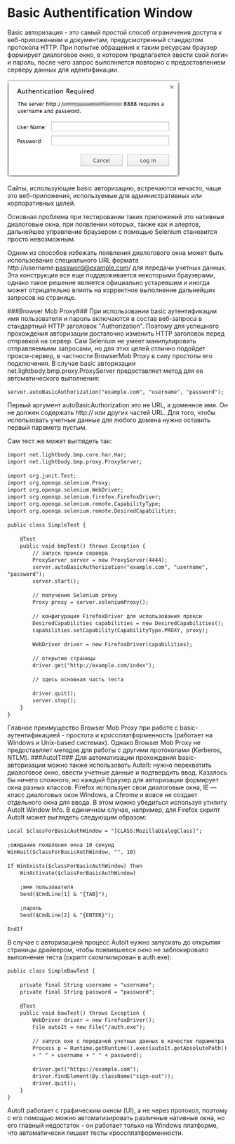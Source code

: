 # Basic Authentification Window
Basic авторизация  - это самый простой способ ограничения доступа к веб-приложениям и документам, предусмотренный стандартом протокола HTTP. При попытке обращения к таким ресурсам браузер формирует диалоговое окно, в котором предлагается ввести свой логин и пароль, после чего запрос выполняется повторно с предоставлением серверу данных для идентификации.

![](/resources/basic_auth_prompt.png)

Cайты, использующие basic авторизацию, встречаются нечасто, чаще это веб-приложения, используемые для административных или корпоративных целей.

Основная проблема при тестировании таких приложений это нативные диалоговые окна, при появлении которых, также как и алертов, дальнейшее управление браузером с помощью Selenium становится просто невозможным.

Одним из способов избежать появления диалогового окна может быть
использование специального URL формата http://username:password@example.com/ для передачи учетных данных. Эта конструкция все еще поддерживается некоторыми браузерами, однако такое решение является официально устаревшим и иногда может отрицательно влиять на корректное выполнение дальнейших запросов на странице.

###Browser Mob Proxy###
При использовании basic аутентификации имя пользователя и пароль включаются в состав веб-запроса в стандартный HTTP заголовок "Authorization". Поэтому для успешного прохождения авторизации достаточно изменить HTTP заголовок перед отправкой на сервер. Сам Selenium не умеет манипулировать отправляемыми запросами, но для этих целей отлично подойдет прокси-сервер, в частности BrowserMob Proxy в силу простоты его подключения.  В случае basic авторизации net.lightbody.bmp.proxy.ProxyServer предоставляет метод для ее автоматического выполнения:
```
server.autoBasicAuthorization("example.com", "username", "password");
```
Первый аргумент autoBasicAuthorization это не URL, а доменное имя. Он не должен содержать http:// или других частей URL. Для того, чтобы использовать учетные данные для любого домена нужно оставить первый параметр пустым.

Сам тест же может выглядеть так:
```
import net.lightbody.bmp.core.har.Har;
import net.lightbody.bmp.proxy.ProxyServer;

import org.junit.Test;
import org.openqa.selenium.Proxy;
import org.openqa.selenium.WebDriver;
import org.openqa.selenium.firefox.FirefoxDriver;
import org.openqa.selenium.remote.CapabilityType;
import org.openqa.selenium.remote.DesiredCapabilities;

public class SimpleTest {

    @Test
    public void bmpTest() throws Exception {
        // запуск прокси сервера
        ProxyServer server = new ProxyServer(4444);
        server.autoBasicAuthorization("example.com", "username", "password");
        server.start();

        // получение Selenium proxy
        Proxy proxy = server.seleniumProxy();

        // конфигурация FirefoxDriver для использования прокси
        DesiredCapabilities capabilities = new DesiredCapabilities();
        capabilities.setCapability(CapabilityType.PROXY, proxy);

        WebDriver driver = new FirefoxDriver(capabilities);

        // открытие страницы
        driver.get("http://example.com/index");

        // здесь основная часть теста

        driver.quit();
        server.stop();
    }
}
```
Главное преимущество Browser Mob Proxy при работе с basic-аутентификацией - простота и кроссплатформенность (работает на Windows и Unix-based системах).
Однако Browser Mob Proxy не предоставляет методов для работы с другими протоколами (Kerberos, NTLM).
###AutoIT###
Для автоматизации прохождения basic-авторизации можно также использовать AutoIt: нужно перехватить диалоговое окно, ввести учетные данные и подтвердить ввод. Казалось бы ничего сложного, но каждый браузер для авторизации формирует окна разных классов: Firefox использует свои диалоговые окна, IE — класс диалоговых окон Windows, а Chrome и вовсе не создает отдельного окна для ввода. В этом можно убедиться используя утилиту AutoIt Window Info. В единичном случае, например, для Firefox скрипт AutoIt может выглядеть следующим образом:
```
Local $classForBasicAuthWindow = "[CLASS:MozillaDialogClass]";

;ожидание появления окна 10 секунд
WinWait($classForBasicAuthWindow, "", 10)

If WinExists($classForBasicAuthWindow) Then
    WinActivate($classForBasicAuthWindow)

    ;имя пользователя
    Send($CmdLine[1] & "{TAB}");

    ;пароль
    Send($CmdLine[2] & "{ENTER}");

EndIf
```
В случае с авторизацией процесс AutoIt нужно запускать до открытия страницы драйвером, чтобы появившееся окно не заблокировало выполнение теста (скрипт скомпилирован в auth.exe):
```
public class SimpleBawTest {

    private final String username = "username";
    private final String password = "password";

    @Test
    public void bawTest() throws Exception {
        WebDriver driver = new FirefoxDriver();
        File autoIt = new File("/auth.exe");

        // запуск exe с передачей учетных данных в качестве параметра
        Process p = Runtime.getRuntime().exec(autoIt.getAbsolutePath()
        + " " + username + " " + password);

        driver.get("https://example.com");
        driver.findElement(By.className("sign-out"));
        driver.quit();
    }
}
```
AutoIt работает с графическим окном (UI), а не через протокол, поэтому с его помощью можно автоматизировать различные нативные окна, но его главный недостаток - он работает только на Windows платформе, что автоматически лишает тесты кроссплатформенности.

